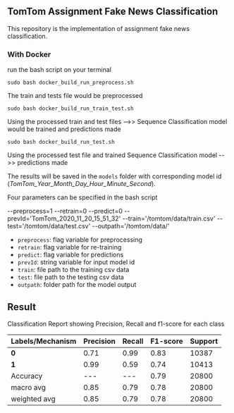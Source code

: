 ## TomTom Assignment Fake News Classification

This repository is the implementation of assignment fake news classification. 

### With Docker

run the bash script on your terminal

```
sudo bash docker_build_run_preprocess.sh
```
The train and tests file would be preprocessed

```
sudo bash docker_build_run_train_test.sh
```
Using the processed train and test files -->> Sequence Classification model would be trained and predictions made 

```
sudo bash docker_build_run_test.sh
```
Using the processed test file and trained Sequence Classification model -->> predictions made

The results will be saved in the `models` folder with corresponding model id (_TomTom_Year_Month_Day_Hour_Minute_Second_).

Four parameters can be specified in the bash script

--preprocess=1 --retrain=0 --predict=0 --prevId='TomTom_2020_11_20_15_51_32' --train='/tomtom/data/train.csv' --test='/tomtom/data/test.csv' --outpath='/tomtom/data/'
+ `preprocess`: flag variable for preprocessing
+ `retrain`: flag variable for re-training
+ `predict`: flag variable for predictions
+ `prevId`: string variable for input model id
+ `train`: file path to the training csv data
+ `test`: file path to the testing csv data
+ `outpath`: folder path for the model output

## Result

Classification Report showing Precision, Recall and f1-score for each class

| Labels/Mechanism | Precision | Recall | F1-score | Support |
|---|---|---|---|---|
|__0__|0.71|0.99|0.83|10387|
|__1__|0.99|0.59|0.74|10413|
|Accuracy|---|---|0.79|20800|
|macro avg|0.85|0.79|0.78|20800|
|weighted avg|0.85|0.79|0.78|20800|
